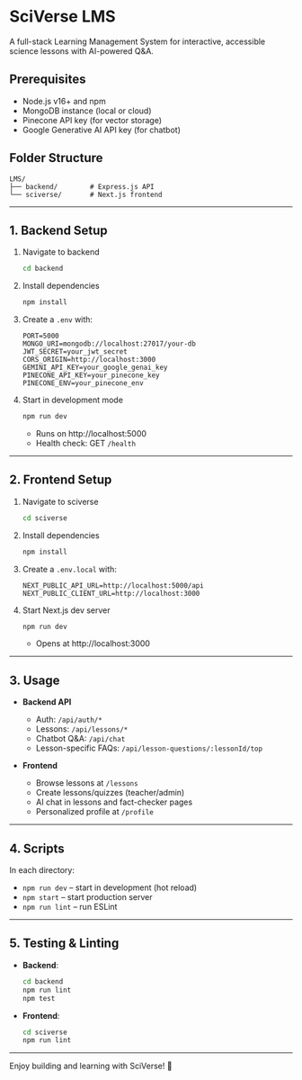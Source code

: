 # SciVerse LMS

A full-stack Learning Management System for interactive, accessible science lessons with AI-powered Q&A.

## Prerequisites

- Node.js v16+ and npm
- MongoDB instance (local or cloud)
- Pinecone API key (for vector storage)
- Google Generative AI API key (for chatbot)

## Folder Structure

```
LMS/
├── backend/        # Express.js API
└── sciverse/       # Next.js frontend
```

---

## 1. Backend Setup

1. Navigate to backend  
   ```bash
   cd backend
   ```

2. Install dependencies  
   ```bash
   npm install
   ```

3. Create a `.env` with:
   ```env
   PORT=5000
   MONGO_URI=mongodb://localhost:27017/your-db
   JWT_SECRET=your_jwt_secret
   CORS_ORIGIN=http://localhost:3000
   GEMINI_API_KEY=your_google_genai_key
   PINECONE_API_KEY=your_pinecone_key
   PINECONE_ENV=your_pinecone_env
   ```

4. Start in development mode  
   ```bash
   npm run dev
   ```

   - Runs on http://localhost:5000  
   - Health check: GET `/health`

---

## 2. Frontend Setup

1. Navigate to sciverse  
   ```bash
   cd sciverse
   ```

2. Install dependencies  
   ```bash
   npm install
   ```

3. Create a `.env.local` with:
   ```env
   NEXT_PUBLIC_API_URL=http://localhost:5000/api
   NEXT_PUBLIC_CLIENT_URL=http://localhost:3000
   ```

4. Start Next.js dev server  
   ```bash
   npm run dev
   ```

   - Opens at http://localhost:3000  

---

## 3. Usage

- **Backend API**  
  - Auth: `/api/auth/*`  
  - Lessons: `/api/lessons/*`  
  - Chatbot Q&A: `/api/chat`  
  - Lesson-specific FAQs: `/api/lesson-questions/:lessonId/top`

- **Frontend**  
  - Browse lessons at `/lessons`  
  - Create lessons/quizzes (teacher/admin)  
  - AI chat in lessons and fact-checker pages  
  - Personalized profile at `/profile`

---

## 4. Scripts

In each directory:

- `npm run dev` – start in development (hot reload)  
- `npm start` – start production server  
- `npm run lint` – run ESLint  

---

## 5. Testing & Linting

- **Backend**:  
  ```bash
  cd backend
  npm run lint
  npm test
  ```
- **Frontend**:  
  ```bash
  cd sciverse
  npm run lint
  ```

---

Enjoy building and learning with SciVerse! 🚀
